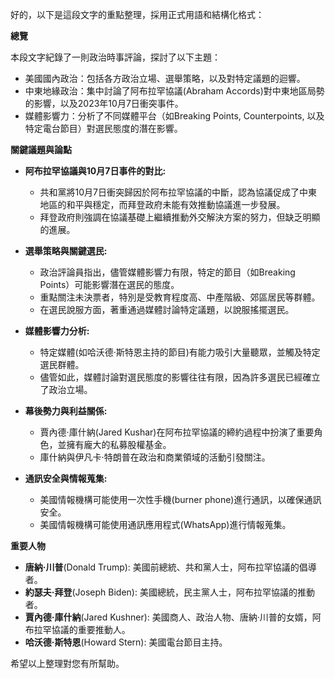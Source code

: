 好的，以下是這段文字的重點整理，採用正式用語和結構化格式：

**總覽**

本段文字紀錄了一則政治時事評論，探討了以下主題：
*   美國國內政治：包括各方政治立場、選舉策略，以及對特定議題的迴響。
*   中東地緣政治：集中討論了阿布拉罕協議(Abraham Accords)對中東地區局勢的影響，以及2023年10月7日衝突事件。
*   媒體影響力：分析了不同媒體平台（如Breaking Points, Counterpoints, 以及特定電台節目）對選民態度的潛在影響。

**關鍵議題與論點**

*   **阿布拉罕協議與10月7日事件的對比:**
    *   共和黨將10月7日衝突歸因於阿布拉罕協議的中斷，認為協議促成了中東地區的和平與穩定，而拜登政府未能有效推動協議進一步發展。
    *   拜登政府則強調在協議基礎上繼續推動外交解決方案的努力，但缺乏明顯的進展。

*   **選舉策略與關鍵選民:**
    *   政治評論員指出，儘管媒體影響力有限，特定的節目（如Breaking Points）可能影響潛在選民的態度。
    *   重點關注未決票者，特別是受教育程度高、中產階級、郊區居民等群體。
    *   在選民說服方面，著重通過媒體討論特定議題，以說服搖擺選民。

*   **媒體影響力分析:**
    *   特定媒體(如哈沃德·斯特恩主持的節目)有能力吸引大量聽眾，並觸及特定選民群體。
    *   儘管如此，媒體討論對選民態度的影響往往有限，因為許多選民已經確立了政治立場。

*   **幕後勢力與利益關係:**
    *   賈內德·庫什納(Jared Kushar)在阿布拉罕協議的締約過程中扮演了重要角色，並擁有龐大的私募股權基金。
    *   庫什納與伊凡卡·特朗普在政治和商業領域的活動引發關注。

*   **通訊安全與情報蒐集:**
    *   美國情報機構可能使用一次性手機(burner phone)進行通訊，以確保通訊安全。
    *   美國情報機構可能使用通訊應用程式(WhatsApp)進行情報蒐集。

**重要人物**

*   **唐納·川普**(Donald Trump): 美國前總統、共和黨人士，阿布拉罕協議的倡導者。
*   **約瑟夫·拜登**(Joseph Biden): 美國總統，民主黨人士，阿布拉罕協議的推動者。
*   **賈內德·庫什納**(Jared Kushner): 美國商人、政治人物、唐納·川普的女婿，阿布拉罕協議的重要推動人。
*   **哈沃德·斯特恩**(Howard Stern): 美國電台節目主持。

希望以上整理對您有所幫助。
